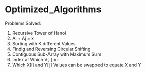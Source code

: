 # Optimized_Algorithms

Problems Solved: 
1) Recursive Tower of Hanoi
2) Ai + Aj = x
3) Sorting with K different Values
4) Findig and Reversing Circular Shifting
5) Contiguous Sub-Array with Maximum Sum
6) Index at Which V[i] = i
7) Which X[i] and Y[j] Values can be swapped to equate X and Y
